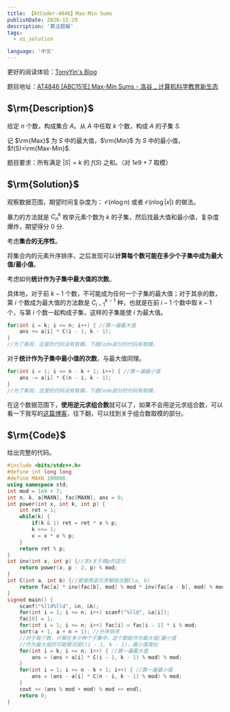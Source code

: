 ```yaml
---
title: 【AtCoder-4846】Max-Min Sums
publishDate: 2020-12-29
description: '算法题解'
tags:
  - oi_solution

language: '中文'
---
```



更好的阅读体验：[TonyYin's Blog](https://www.tonyyin.top/2020/12/at4846/)

题目地址：[AT4846 [ABC151E] Max-Min Sums - 洛谷 _ 计算机科学教育新生态](https://www.luogu.com.cn/problem/AT4846/)

## $\rm{Description}$

给定 $n$ 个数，构成集合 $A$。从 $A$ 中任取 $k$ 个数，构成 $A$ 的子集 $S$.

记 $\rm{Max}$ 为 $S$ 中的最大值，$\rm{Min}$ 为 $S$ 中的最小值，$f(S)=\rm{Max-Min}$.

题目要求：所有满足 $|S|=k$ 的 $f(S)$ 之和。（对 $1e9+7$ 取模）

## $\rm{Solution}$

观察数据范围，期望时间复杂度为： $\mathcal{O}(n\log n)$ 或者 $\mathcal{O}(n\log |x|)$ 的做法。

暴力的方法就是 $C_n^k$ 枚举元素个数为 $k$ 的子集，然后找最大值和最小值，复杂度爆炸，期望得分 $0$ 分.

考虑**集合的无序性**。

将集合内的元素升序排序，之后发现可以**计算每个数可能在多少个子集中成为最大值/最小值**。

考虑如何**统计作为子集中最大值的次数**。

具体地，对于前 $k - 1$ 个数，不可能成为任何一个子集的最大值；对于其余的数，第 $i$ 个数成为最大值的方法数是 $C_{i-1}^{k-1}$ 种，也就是在前 $i-1$ 个数中取 $k-1$ 个，与第 $i$ 个数一起构成子集，这样的子集能使 $i$ 为最大值。

```cpp
for(int i = k; i <= n; i++) { //算一遍最大值
    ans += a[i] * C(i - 1, k - 1);
}
//为了美观，这里的代码没有取模。下面Code部分的代码有取模。
```

对于**统计作为子集中最小值的次数**，与最大值同理。

```cpp
for(int i = 1; i <= n - k + 1; i++) { //算一遍最小值
    ans -= a[i] * C(n - i, k - 1);
}
//为了美观，这里的代码没有取模。下面Code部分的代码有取模。
```

在这个数据范围下，**使用逆元求组合数**就可以了，如果不会用逆元求组合数，可以看一下我写的[这篇博客](https://tonyyin.blog.luogu.org/jin-jie-shuo-lun)，往下翻，可以找到关于组合数取模的部分。

## $\rm{Code}$

给出完整的代码。

```cpp
#include <bits/stdc++.h>
#define int long long
#define MAXN 100008
using namespace std;
int mod = 1e9 + 7;
int n, k, a[MAXN], fac[MAXN], ans = 0;
int power(int x, int k, int p) {
    int ret = 1;
    while(k) {
        if(k & 1) ret = ret * x % p;
        k >>= 1;
        x = x * x % p;
    }
    return ret % p;
}
int inv(int x, int p) {//求x关于模p的逆元
    return power(x, p - 2, p) % mod;
}
int C(int a, int b) {//直接用逆元求解组合数C(a, b)
    return fac[a] * inv(fac[b], mod) % mod * inv(fac[a - b], mod) % mod;
}
signed main() {
    scanf("%lld%lld", &n, &k);
    for(int i = 1; i <= n; i++) scanf("%lld", &a[i]);
    fac[0] = 1;
    for(int i = 1; i <= n; i++) fac[i] = fac[i - 1] * i % mod;
    sort(a + 1, a + n + 1); //升序排序
    //对于每个数，计算在多少种个子集中，这个数能作为最大值/最小值
    //作为最大值的可能情况是C(i - 1, k - 1)，最小值类似
    for(int i = k; i <= n; i++) { //算一遍最大值
        ans = (ans + a[i] * C(i - 1, k - 1) % mod) % mod;
    }
    for(int i = 1; i <= n - k + 1; i++) { //算一遍最小值
        ans = (ans - a[i] * C(n - i, k - 1) % mod) % mod;
    }
    cout << (ans % mod + mod) % mod << endl;
    return 0;
}
```